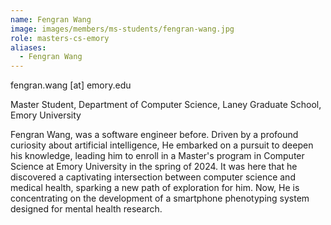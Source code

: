 ```yaml
---
name: Fengran Wang
image: images/members/ms-students/fengran-wang.jpg
role: masters-cs-emory
aliases:
  - Fengran Wang
---
```


fengran.wang [at] emory.edu

Master Student, Department of Computer Science, Laney Graduate School, Emory University

Fengran Wang, was a software engineer before. Driven by a profound curiosity about artificial intelligence, He embarked on a pursuit to deepen his knowledge, leading him to enroll in a Master's program in Computer Science at Emory University in the spring of 2024. It was here that he discovered a captivating intersection between computer science and medical health, sparking a new path of exploration for him. Now, He is concentrating on the development of a smartphone phenotyping system designed for mental health research.
